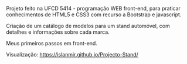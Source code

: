 Projeto feito na UFCD 5414 - programação WEB front-end, para praticar conhecimentos de HTML5 e CSS3 com recurso a Bootstrap e javascript.

Criação de um catálogo de modelos para um stand automóvel, com detalhes e informações sobre cada marca.

Meus primeiros passos em front-end.

Visualização: https://islanmir.github.io/Projecto-Stand/
